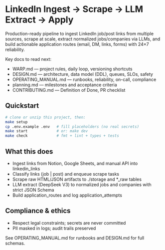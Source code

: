 # LinkedIn Ingest → Scrape → LLM Extract → Apply

Production-ready pipeline to ingest LinkedIn job/post links from multiple sources, scrape at scale, extract normalized jobs/companies via LLMs, and build actionable application routes (email, DM, links, forms) with 24×7 reliability.

Key docs to read next:
- WARP.md — project rules, daily loop, versioning shortcuts
- DESIGN.md — architecture, data model (DDL), queues, SLOs, safety
- OPERATING_MANUAL.md — runbooks, reliability, on-call, compliance
- planning.md — milestones and acceptance criteria
- CONTRIBUTING.md — Definition of Done, PR checklist

## Quickstart
```bash
# clone or unzip this project, then:
make setup
cp .env.example .env   # fill placeholders (no real secrets)
make start             # or: make dev
make check             # fmt + lint + types + tests
```

## What this does
- Ingest links from Notion, Google Sheets, and manual API into linkedin_links
- Classify links (job | post) and enqueue scrape tasks
- Scrape raw HTML/JSON artifacts to ./storage and *_raw tables
- LLM extract (DeepSeek V3) to normalized jobs and companies with strict JSON Schema
- Build application_routes and log application_attempts

## Compliance & ethics
- Respect legal constraints; secrets are never committed
- PII masked in logs; audit trails preserved

See OPERATING_MANUAL.md for runbooks and DESIGN.md for full schemas.
